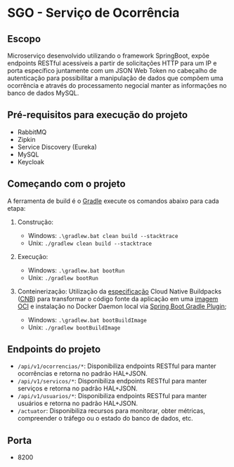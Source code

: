 # SGO - Serviço de Ocorrência

## Escopo
Microserviço desenvolvido utilizando o framework SpringBoot, expõe endpoints RESTful acessíveis a partir de solicitações HTTP para um IP e porta específico juntamente com um JSON Web Token no cabeçalho de autenticação para possibilitar a manipulação de dados que compõem uma ocorrência e através do processamento negocial manter as informações no banco de dados MySQL.

## Pré-requisitos para execução do projeto
* RabbitMQ
* Zipkin
* Service Discovery (Eureka)
* MySQL
* Keycloak

## Começando com o projeto
A ferramenta de build é o [Gradle](https://gradle.org/) execute os comandos abaixo para cada etapa:

1. Construção:
    - Windows: ```.\gradlew.bat clean build --stacktrace```
    - Unix: ```./gradlew clean build --stacktrace```
2. Execução:
    - Windows: ```.\gradlew.bat bootRun```
    - Unix: ```./gradlew bootRun```

3. Conteinerização: Utilização da [especificação](https://github.com/buildpacks/spec/blob/main/buildpack.md) Cloud Native Buildpacks ([CNB](https://docs.spring.io/spring-boot/docs/current/reference/htmlsingle/#container-images.buildpacks)) para transformar o código fonte da aplicação em uma [imagem OCI](https://github.com/opencontainers/image-spec) e instalação no Docker Daemon local via [Spring Boot Gradle Plugin](https://docs.spring.io/spring-boot/docs/2.6.3/gradle-plugin/reference/htmlsingle/#build-image);
    - Windows: ```.\gradlew.bat bootBuildImage```
    - Unix: ```./gradlew bootBuildImage```

## Endpoints do projeto
* ```/api/v1/ocorrencias/*```: Disponibiliza endpoints RESTful para manter ocorrências e retorna no padrão HAL+JSON.
* ```/api/v1/servicos/*```: Disponibiliza endpoints RESTful para manter serviços e retorna no padrão HAL+JSON.
* ```/api/v1/usuarios/*```: Disponibiliza endpoints RESTful para manter usuários e retorna no padrão HAL+JSON.
* ```/actuator```: Disponibiliza recursos para monitorar, obter métricas, compreender o tráfego ou o estado do banco de dados, etc.

## Porta
* 8200
